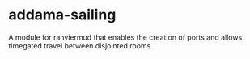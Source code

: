 # addama-sailing
A module for ranviermud that enables the creation of ports and allows timegated travel between disjointed rooms
